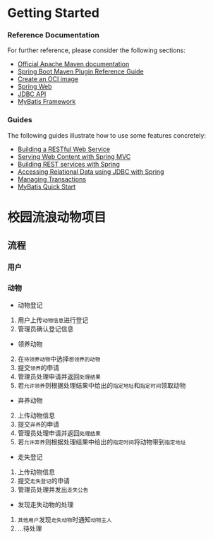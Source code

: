 # Getting Started

### Reference Documentation
For further reference, please consider the following sections:

* [Official Apache Maven documentation](https://maven.apache.org/guides/index.html)
* [Spring Boot Maven Plugin Reference Guide](https://docs.spring.io/spring-boot/docs/2.5.6/maven-plugin/reference/html/)
* [Create an OCI image](https://docs.spring.io/spring-boot/docs/2.5.6/maven-plugin/reference/html/#build-image)
* [Spring Web](https://docs.spring.io/spring-boot/docs/2.5.6/reference/htmlsingle/#boot-features-developing-web-applications)
* [JDBC API](https://docs.spring.io/spring-boot/docs/2.5.6/reference/htmlsingle/#boot-features-sql)
* [MyBatis Framework](https://mybatis.org/spring-boot-starter/mybatis-spring-boot-autoconfigure/)

### Guides
The following guides illustrate how to use some features concretely:

* [Building a RESTful Web Service](https://spring.io/guides/gs/rest-service/)
* [Serving Web Content with Spring MVC](https://spring.io/guides/gs/serving-web-content/)
* [Building REST services with Spring](https://spring.io/guides/tutorials/bookmarks/)
* [Accessing Relational Data using JDBC with Spring](https://spring.io/guides/gs/relational-data-access/)
* [Managing Transactions](https://spring.io/guides/gs/managing-transactions/)
* [MyBatis Quick Start](https://github.com/mybatis/spring-boot-starter/wiki/Quick-Start)

# 校园流浪动物项目

## 流程

### 用户

### 动物

- 动物登记
1. 用户上传`动物信息`进行登记
2. 管理员确认登记信息


- 领养动物
2. 在`待领养动物`中选择`想领养的动物`
3. 提交`领养`的申请
4. 管理员处理申请并返回`处理结果`
4. 若`允许领养`则根据处理结果中给出的`指定地址`和`指定时间`领取动物


- 弃养动物
2. 上传动物信息
3. 提交`弃养`的申请
4. 管理员处理申请并返回`处理结果`
5. 若`允许弃养`则根据处理结果中给出的`指定时间`将动物带到`指定地址`


- 走失登记
1. 上传动物信息
2. 提交`走失登记`的申请
3. 管理员处理并发出`走失公告`


- 发现走失动物的处理
1. `其他用户`发现`走失动物`时通知`动物主人`
2. ...待处理